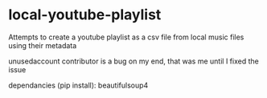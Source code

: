 # local-youtube-playlist
Attempts to create a youtube playlist as a csv file from local music files using their metadata

unusedaccount contributor is a bug on my end, that was me until I fixed the issue

dependancies (pip install):
beautifulsoup4
